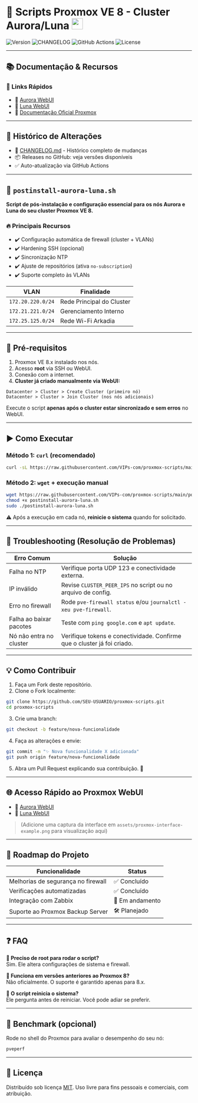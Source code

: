 # 🚀 Scripts Proxmox VE 8 - Cluster Aurora/Luna <img src="assets/proxmox-icon.png" width="30">

![Version](https://img.shields.io/github/v/release/VIPs-com/proxmox-scripts?include_prereleases&style=flat-square)
![CHANGELOG](https://img.shields.io/badge/CHANGELOG-auto--updated-brightgreen?style=flat-square)
![GitHub Actions](https://img.shields.io/github/actions/workflow/status/VIPs-com/proxmox-scripts/update-changelog.yml?style=flat-square)
![License](https://img.shields.io/badge/license-MIT-green?style=flat-square)

---

## 📚 Documentação & Recursos

### 📌 Links Rápidos
- 🔗 [Aurora WebUI](https://172.20.220.20:8006)
- 🔗 [Luna WebUI](https://172.20.220.21:8006)
- 📖 [Documentação Oficial Proxmox](https://pve.proxmox.com/wiki/Main_Page)

---

## 📜 Histórico de Alterações
- 📄 [CHANGELOG.md](CHANGELOG.md) - Histórico completo de mudanças
- 📦 Releases no GitHub: veja versões disponíveis
- ✅ Auto-atualização via GitHub Actions

---

## 📌 `postinstall-aurora-luna.sh`

**Script de pós-instalação e configuração essencial para os nós Aurora e Luna do seu cluster Proxmox VE 8.**

### 🔥 Principais Recursos
- ✔️ Configuração automática de firewall (cluster + VLANs)
- ✔️ Hardening SSH (opcional)
- ✔️ Sincronização NTP
- ✔️ Ajuste de repositórios (ativa `no-subscription`)
- ✔️ Suporte completo às VLANs

| VLAN               | Finalidade                  |
|--------------------|-----------------------------|
| `172.20.220.0/24`  | Rede Principal do Cluster   |
| `172.21.221.0/24`  | Gerenciamento Interno       |
| `172.25.125.0/24`  | Rede Wi-Fi Arkadia          |

---

## 🧩 Pré-requisitos

1. Proxmox VE 8.x instalado nos nós.
2. Acesso **root** via SSH ou WebUI.
3. Conexão com a internet.
4. **Cluster já criado manualmente via WebUI:**

```text
Datacenter > Cluster > Create Cluster (primeiro nó)
Datacenter > Cluster > Join Cluster (nos nós adicionais)
```

Execute o script **apenas após o cluster estar sincronizado e sem erros** no WebUI.

---

## ▶️ Como Executar

### Método 1: `curl` (recomendado)
```bash
curl -sL https://raw.githubusercontent.com/VIPs-com/proxmox-scripts/main/postinstall-aurora-luna.sh | bash
```

### Método 2: `wget` + execução manual
```bash
wget https://raw.githubusercontent.com/VIPs-com/proxmox-scripts/main/postinstall-aurora-luna.sh
chmod +x postinstall-aurora-luna.sh
sudo ./postinstall-aurora-luna.sh
```

⚠️ Após a execução em cada nó, **reinicie o sistema** quando for solicitado.

---

## 🧰 Troubleshooting (Resolução de Problemas)

| Erro Comum                         | Solução                                                                 |
|------------------------------------|--------------------------------------------------------------------------|
| Falha no NTP                       | Verifique porta UDP 123 e conectividade externa.                         |
| IP inválido                        | Revise `CLUSTER_PEER_IPS` no script ou no arquivo de config.             |
| Erro no firewall                   | Rode `pve-firewall status` e/ou `journalctl -xeu pve-firewall`.          |
| Falha ao baixar pacotes            | Teste com `ping google.com` e `apt update`.                              |
| Nó não entra no cluster            | Verifique tokens e conectividade. Confirme que o cluster já foi criado.  |

---

## 💡 Como Contribuir

1. Faça um Fork deste repositório.
2. Clone o Fork localmente:
```bash
git clone https://github.com/SEU-USUARIO/proxmox-scripts.git
cd proxmox-scripts
```
3. Crie uma branch:
```bash
git checkout -b feature/nova-funcionalidade
```
4. Faça as alterações e envie:
```bash
git commit -m "✨ Nova funcionalidade X adicionada"
git push origin feature/nova-funcionalidade
```
5. Abra um Pull Request explicando sua contribuição. 🚀

---

## 🌐 Acesso Rápido ao Proxmox WebUI

- 🔹 [Aurora WebUI](https://172.20.220.20:8006)
- 🔹 [Luna WebUI](https://172.20.220.21:8006)

> (Adicione uma captura da interface em `assets/proxmox-interface-example.png` para visualização aqui)

---

## 🧭 Roadmap do Projeto

| Funcionalidade                         | Status         |
|----------------------------------------|----------------|
| Melhorias de segurança no firewall     | ✅ Concluído    |
| Verificações automatizadas             | ✅ Concluído    |
| Integração com Zabbix                  | 🚀 Em andamento|
| Suporte ao Proxmox Backup Server       | 🛠️ Planejado    |

---

## ❓ FAQ

**🔹 Preciso de root para rodar o script?**  
Sim. Ele altera configurações de sistema e firewall.

**🔹 Funciona em versões anteriores ao Proxmox 8?**  
Não oficialmente. O suporte é garantido apenas para 8.x.

**🔹 O script reinicia o sistema?**  
Ele pergunta antes de reiniciar. Você pode adiar se preferir.

---

## 🧪 Benchmark (opcional)

Rode no shell do Proxmox para avaliar o desempenho do seu nó:
```bash
pveperf
```

---

## 📝 Licença

Distribuído sob licença [MIT](LICENSE). Uso livre para fins pessoais e comerciais, com atribuição.
